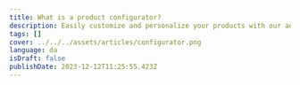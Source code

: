 ```yaml
---
title: What is a product configurator?
description: Easily customize and personalize your products with our advanced product configurator.
tags: []
cover: ../../../assets/articles/configurator.png
language: da
isDraft: false
publishDate: 2023-12-12T11:25:55.423Z
---
```

